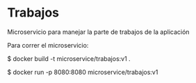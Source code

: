 # Trabajos
Microservicio para manejar la parte de trabajos de la aplicación

Para correr el microservicio:

$ docker build -t microservice/trabajos:v1 .

$ docker run -p 8080:8080 microservice/trabajos:v1
